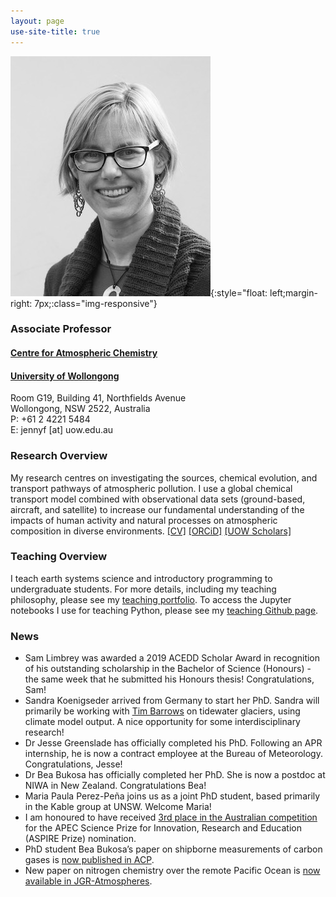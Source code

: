 ```yaml
---
layout: page
use-site-title: true
---
```


![profile-pic](img/jenny-fisher-bnw_med_hr.jpeg){:style="float: left;margin-right: 7px;:class="img-responsive"}
### Associate Professor
#### [Centre for Atmospheric Chemistry](https://www.uow.edu.au/science-medicine-health/research/centre-for-atmospheric-chemistry/)<br />
#### [University of Wollongong](https://www.uow.edu.au/)

Room G19, Building 41, Northfields Avenue  
Wollongong, NSW 2522, Australia  
P: +61 2 4221 5484  
E: jennyf [at] uow.edu.au

### Research Overview
My research centres on investigating the sources, chemical evolution, and transport pathways of atmospheric pollution. I use a global chemical transport model combined with observational data sets (ground-based, aircraft, and satellite) to increase our fundamental understanding of the impacts of human activity and natural processes on atmospheric composition in diverse environments. [[CV]](pdfs/CV_web.pdf) [[ORCiD]](http://orcid.org/0000-0002-2921-1691) [[UOW Scholars]](https://scholars.uow.edu.au/display/jenny_fisher)

### Teaching Overview
I teach earth systems science and introductory programming to undergraduate students. For more details, including my teaching philosophy, please see my [teaching portfolio](https://sites.google.com/view/jfisher-teaching-portfolio/home). To access the Jupyter notebooks I use for teaching Python, please see my [teaching Github page](https://jennyfisher.github.io/computing-modelling-earthsci/).

### News

- Sam Limbrey was awarded a 2019 ACEDD Scholar Award in recognition of his outstanding scholarship in the Bachelor of Science (Honours) - the same week that he submitted his Honours thesis! Congratulations, Sam!
- Sandra Koenigseder arrived from Germany to start her PhD. Sandra will primarily be working with [Tim Barrows](https://scholars.uow.edu.au/display/tim_barrows) on tidewater glaciers, using climate model output. A nice opportunity for some interdisciplinary research!
- Dr Jesse Greenslade has officially completed his PhD. Following an APR internship, he is now a contract employee at the Bureau of Meteorology. Congratulations, Jesse!
- Dr Bea Bukosa has officially completed her PhD. She is now a postdoc at NIWA in New Zealand. Congratulations Bea!
- Maria Paula Perez-Peña joins us as a joint PhD student, based primarily in the Kable group at UNSW. Welcome Maria!
- I am honoured to have received [3rd place in the Australian competition](https://www.science.org.au/news-and-events/news-and-media-releases/australian-scientist-running-apec-science-prize) for the APEC Science Prize for Innovation, Research and Education (ASPIRE Prize) nomination.
- PhD student Bea Bukosa’s paper on shipborne measurements of carbon gases is [now published in ACP](https://www.atmos-chem-phys.net/19/7055/2019/).
- New paper on nitrogen chemistry over the remote Pacific Ocean is [now available in JGR-Atmospheres](http://rdcu.be/ba3ZR).
